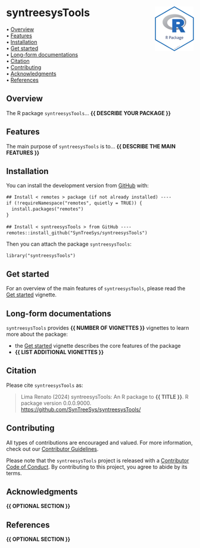<!-- README.md is generated from README.Rmd. Please edit that file -->

# syntreesysTools <img src="man/figures/package-sticker.png" align="right" style="float:right; height:120px;"/>

<!-- badges: start -->
<!-- badges: end -->
<p align="left">
• <a href="#overview">Overview</a><br> •
<a href="#features">Features</a><br> •
<a href="#installation">Installation</a><br> •
<a href="#get-started">Get started</a><br> •
<a href="#long-form-documentations">Long-form documentations</a><br> •
<a href="#citation">Citation</a><br> •
<a href="#contributing">Contributing</a><br> •
<a href="#acknowledgments">Acknowledgments</a><br> •
<a href="#references">References</a>
</p>

## Overview

The R package `syntreesysTools`… **{{ DESCRIBE YOUR PACKAGE }}**

## Features

The main purpose of `syntreesysTools` is to… **{{ DESCRIBE THE MAIN
FEATURES }}**

## Installation

You can install the development version from
[GitHub](https://github.com/) with:

    ## Install < remotes > package (if not already installed) ----
    if (!requireNamespace("remotes", quietly = TRUE)) {
      install.packages("remotes")
    }

    ## Install < syntreesysTools > from GitHub ----
    remotes::install_github("SynTreeSys/syntreesysTools")

Then you can attach the package `syntreesysTools`:

    library("syntreesysTools")

## Get started

For an overview of the main features of `syntreesysTools`, please read
the [Get
started](https://SynTreeSys.github.io/syntreesysTools/articles/syntreesysTools.html)
vignette.

## Long-form documentations

`syntreesysTools` provides **{{ NUMBER OF VIGNETTES }}** vignettes to
learn more about the package:

-   the [Get
    started](https://SynTreeSys.github.io/syntreesysTools/articles/syntreesysTools.html)
    vignette describes the core features of the package
-   **{{ LIST ADDITIONAL VIGNETTES }}**

## Citation

Please cite `syntreesysTools` as:

> Lima Renato (2024) syntreesysTools: An R package to **{{ TITLE }}**. R
> package version 0.0.0.9000.
> <https://github.com/SynTreeSys/syntreesysTools/>

## Contributing

All types of contributions are encouraged and valued. For more
information, check out our [Contributor
Guidelines](https://github.com/SynTreeSys/syntreesysTools/blob/main/CONTRIBUTING.md).

Please note that the `syntreesysTools` project is released with a
[Contributor Code of
Conduct](https://contributor-covenant.org/version/2/1/CODE_OF_CONDUCT.html).
By contributing to this project, you agree to abide by its terms.

## Acknowledgments

**{{ OPTIONAL SECTION }}**

## References

**{{ OPTIONAL SECTION }}**
